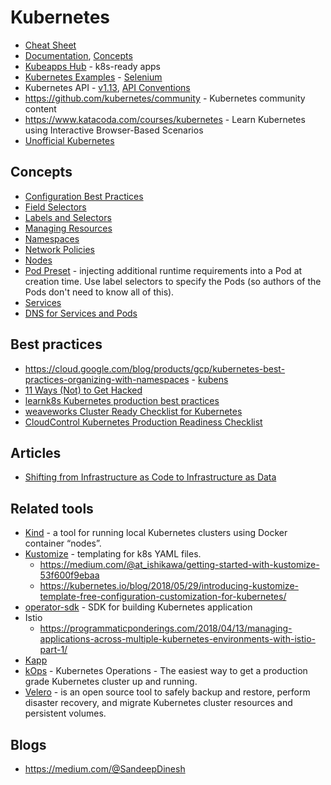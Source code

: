 # Kubernetes

* [Cheat Sheet](https://kubernetes.io/docs/reference/kubectl/cheatsheet/)
* [Documentation](https://kubernetes.io/docs/home/?path=users&persona=app-developer&level=foundational), [Concepts](https://kubernetes.io/docs/concepts/)
* [Kubeapps Hub](https://hub.kubeapps.com/) - k8s-ready apps
* [Kubernetes Examples](https://github.com/kubernetes/examples) - [Selenium](https://github.com/kubernetes/examples/tree/master/staging/selenium)
* Kubernetes API - [v1.13](https://kubernetes.io/docs/reference/generated/kubernetes-api/v1.13/), [API Conventions](https://github.com/kubernetes/community/blob/master/contributors/devel/api-conventions.md#metadata)
* <https://github.com/kubernetes/community> - Kubernetes community content
* <https://www.katacoda.com/courses/kubernetes> - Learn Kubernetes using Interactive Browser-Based Scenarios
* [Unofficial Kubernetes](https://unofficial-kubernetes.readthedocs.io/en/latest/)

## Concepts

* [Configuration Best Practices](https://kubernetes.io/docs/concepts/configuration/overview/)
* [Field Selectors](https://kubernetes.io/docs/concepts/overview/working-with-objects/field-selectors/)
* [Labels and Selectors](https://kubernetes.io/docs/concepts/overview/working-with-objects/labels/)
* [Managing Resources](https://kubernetes.io/docs/concepts/cluster-administration/manage-deployment/)
* [Namespaces](https://kubernetes.io/docs/tasks/administer-cluster/namespaces-walkthrough/)
* [Network Policies](https://kubernetes.io/docs/concepts/services-networking/network-policies/)
* [Nodes](https://kubernetes.io/docs/concepts/architecture/nodes/)
* [Pod Preset](https://kubernetes.io/docs/concepts/workloads/pods/podpreset/) - injecting additional runtime requirements into a Pod at creation time.  Use label selectors to specify the Pods (so authors of the Pods don't need to know all of this).
* [Services](https://kubernetes.io/docs/concepts/services-networking/service/)
* [DNS for Services and Pods](https://kubernetes.io/docs/concepts/services-networking/dns-pod-service/)

## Best practices

* <https://cloud.google.com/blog/products/gcp/kubernetes-best-practices-organizing-with-namespaces> - [kubens](https://github.com/ahmetb/kubectx)
* [11 Ways (Not) to Get Hacked](https://kubernetes.io/blog/2018/07/18/11-ways-not-to-get-hacked/)
* [learnk8s Kubernetes production best practices](https://learnk8s.io/production-best-practices)
* [weaveworks Cluster Ready Checklist for Kubernetes](https://www.weave.works/blog/production-ready-checklist-kubernetes)
* [CloudControl Kubernetes Production Readiness Checklist](https://www.ecloudcontrol.com/kubernetes-production-readiness-checklist/)
  
## Articles

* [Shifting from Infrastructure as Code to Infrastructure as Data](https://medium.com/dzerolabs/shifting-from-infrastructure-as-code-to-infrastructure-as-data-bdb1ae1840e3)

## Related tools

* [Kind](https://kind.sigs.k8s.io/) - a tool for running local Kubernetes clusters using Docker container “nodes”.
* [Kustomize](https://github.com/kubernetes-sigs/kustomize) - templating for k8s YAML files.
    * <https://medium.com/@at_ishikawa/getting-started-with-kustomize-53f600f9ebaa>
    * <https://kubernetes.io/blog/2018/05/29/introducing-kustomize-template-free-configuration-customization-for-kubernetes/>
* [operator-sdk](https://github.com/operator-framework/operator-sdk) - SDK for building Kubernetes application
* Istio
    * <https://programmaticponderings.com/2018/04/13/managing-applications-across-multiple-kubernetes-environments-with-istio-part-1/>
* [Kapp](https://get-kapp.io/)
* [kOps](https://github.com/kubernetes/kops) - Kubernetes Operations - The easiest way to get a production grade Kubernetes cluster up and running.
* [Velero](https://velero.io/) - is an open source tool to safely backup and restore, perform disaster recovery, and migrate Kubernetes cluster resources and persistent volumes.
    
## Blogs

* <https://medium.com/@SandeepDinesh>